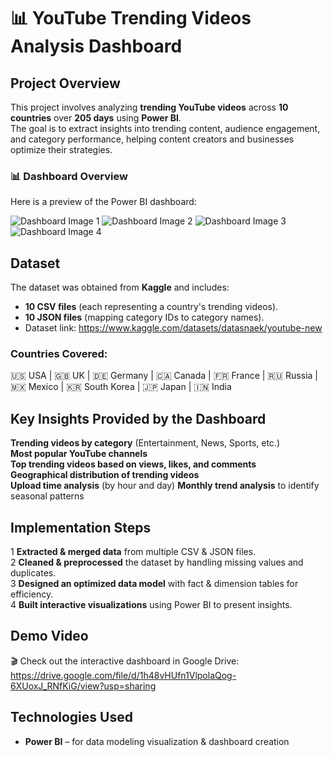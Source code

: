 # 📊 YouTube Trending Videos Analysis Dashboard

## Project Overview  
This project involves analyzing **trending YouTube videos** across **10 countries** over **205 days** using **Power BI**.  
The goal is to extract insights into trending content, audience engagement, and category performance, helping content creators and businesses optimize their strategies.  

### 📊 Dashboard Overview
Here is a preview of the Power BI dashboard:

![Dashboard Image 1](https://user-images.githubusercontent.com/12345678/image1.png)
![Dashboard Image 2](https://user-images.githubusercontent.com/12345678/image2.png)
![Dashboard Image 3](https://user-images.githubusercontent.com/12345678/image3.png)
![Dashboard Image 4](https://user-images.githubusercontent.com/12345678/image4.png)

## Dataset  
The dataset was obtained from **Kaggle** and includes:  
- **10 CSV files** (each representing a country's trending videos).  
- **10 JSON files** (mapping category IDs to category names).
- Dataset link: https://www.kaggle.com/datasets/datasnaek/youtube-new

### Countries Covered:  
🇺🇸 USA | 🇬🇧 UK | 🇩🇪 Germany | 🇨🇦 Canada | 🇫🇷 France | 🇷🇺 Russia | 🇲🇽 Mexico | 🇰🇷 South Korea | 🇯🇵 Japan | 🇮🇳 India  

## Key Insights Provided by the Dashboard  
 **Trending videos by category** (Entertainment, News, Sports, etc.)  
 **Most popular YouTube channels**  
 **Top trending videos based on views, likes, and comments**  
 **Geographical distribution of trending videos**   
 **Upload time analysis** (by hour and day) 
 **Monthly trend analysis** to identify seasonal patterns  

## Implementation Steps  
1 **Extracted & merged data** from multiple CSV & JSON files.  
2 **Cleaned & preprocessed** the dataset by handling missing values and duplicates.  
3 **Designed an optimized data model** with fact & dimension tables for efficiency.  
4 **Built interactive visualizations** using Power BI to present insights.  

## Demo Video  
🎬 Check out the interactive dashboard in Google Drive: https://drive.google.com/file/d/1h48vHUfn1VlpolaQog-6XUoxJ_RNfKiG/view?usp=sharing
  

## Technologies Used  
- **Power BI** – for data modeling visualization & dashboard creation  

